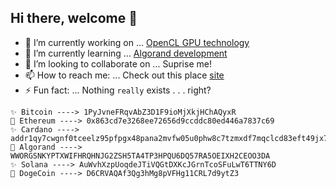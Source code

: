 
 ## Hi there, welcome 👋


- 🔭 I’m currently working on ... [OpenCL GPU technology](https://github.com/alienflip/Project-Sekhmet)
- 🌱 I’m currently learning ... [Algorand development](https://www.algorand.com/)
- 👯 I’m looking to collaborate on ... Suprise me!
- 📫 How to reach me: ... Check out this place [site](https://yeetbucks.com)
- ⚡ Fun fact: ... Nothing `really` exists . . . right?

```
✨ Bitcoin ----> 1PyJvneFRqvAbZ3D1F9ioMjXkjHChAQyxR
🍄 Ethereum ----> 0x863cd7e3268ee72656d9ccddc80ed446a7837c69
✨ Cardano ----> addr1qy7cwgnf0tceelz95pfpgx48pana2mvfw05u0phw8c7tzmxdf7mqclcd83eft49jx7d2s46awv8kxcgunjahguvff4ksehygfm
🍄 Algorand ----> WWORGSNKYPTXWIFHRQHNJG2ZSH5TA4TP3HPQU6DQ57RA5OEIXH2CEOO3DA
✨ Solana ----> AuWvhXzpUoqdeJTiVQGtDXKcJGrnTcoSFuLwT6TTNY6D
🍄 DogeCoin ----> D6CRVAQAf3Qg3hMg8pVFHg11CRL7d9ytZ3
```

